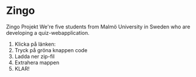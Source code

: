 # Zingo
Zingo Projekt 
We're five students from Malmö University in Sweden who are developing a quiz-webapplication. 

1. Klicka på länken: 
2. Tryck på gröna knappen code
3. Ladda ner zip-fil
4. Extrahera mappen 
5. KLAR! 
